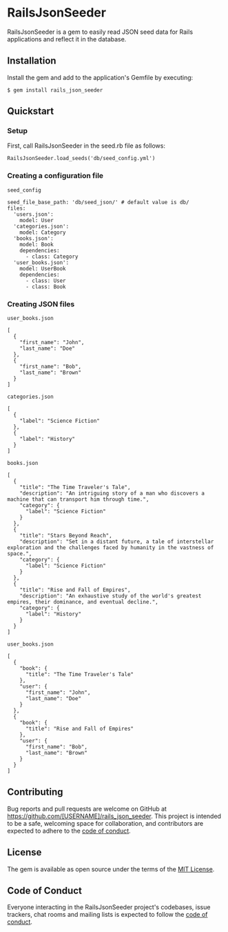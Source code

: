 # RailsJsonSeeder

RailsJsonSeeder is a gem to easily read JSON seed data for Rails applications and reflect it in the database.

## Installation

Install the gem and add to the application's Gemfile by executing:
```
$ gem install rails_json_seeder
```

## Quickstart
### Setup
First, call RailsJsonSeeder in the seed.rb file as follows:
```
RailsJsonSeeder.load_seeds('db/seed_config.yml')
```

### Creating a configuration file
`seed_config`
```
seed_file_base_path: 'db/seed_json/' # default value is db/
files:
  'users.json':
    model: User
  'categories.json':
    model: Category
  'books.json':
    model: Book
    dependencies:
      - class: Category
  'user_books.json':
    model: UserBook
    dependencies:
      - class: User
      - class: Book
```

### Creating JSON files
`user_books.json`
```
[
  {
    "first_name": "John",
    "last_name": "Doe"
  },
  {
    "first_name": "Bob",
    "last_name": "Brown"
  }
]
```
`categories.json`
```
[
  {
    "label": "Science Fiction"
  },
  {
    "label": "History"
  }
]
```
`books.json`
```
[
  {
    "title": "The Time Traveler's Tale",
    "description": "An intriguing story of a man who discovers a machine that can transport him through time.",
    "category": {
      "label": "Science Fiction"
    }
  },
  {
    "title": "Stars Beyond Reach",
    "description": "Set in a distant future, a tale of interstellar exploration and the challenges faced by humanity in the vastness of space.",
    "category": {
      "label": "Science Fiction"
    }
  },
  {
    "title": "Rise and Fall of Empires",
    "description": "An exhaustive study of the world's greatest empires, their dominance, and eventual decline.",
    "category": {
      "label": "History"
    }
  }
]
```
`user_books.json`
```
[
  {
    "book": {
      "title": "The Time Traveler's Tale"
    },
    "user": {
      "first_name": "John",
      "last_name": "Doe"
    }
  },
  {
    "book": {
      "title": "Rise and Fall of Empires"
    },
    "user": {
      "first_name": "Bob",
      "last_name": "Brown"
    }
  }
]
```

## Contributing

Bug reports and pull requests are welcome on GitHub at https://github.com/[USERNAME]/rails_json_seeder. This project is intended to be a safe, welcoming space for collaboration, and contributors are expected to adhere to the [code of conduct](https://github.com/[USERNAME]/rails_json_seeder/blob/main/CODE_OF_CONDUCT.md).

## License

The gem is available as open source under the terms of the [MIT License](https://opensource.org/licenses/MIT).

## Code of Conduct

Everyone interacting in the RailsJsonSeeder project's codebases, issue trackers, chat rooms and mailing lists is expected to follow the [code of conduct](https://github.com/[USERNAME]/rails_json_seeder/blob/main/CODE_OF_CONDUCT.md).
